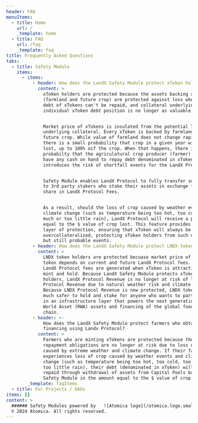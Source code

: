 ```yaml
---
header: FAQ
menuItems:
  - title: Home
    url: /
    _template: home
  - title: FAQ
    url: /faq
    _template: faq
title: Frequently Asked Questions
tabs:
  - title: Safety Module
    items:
      - items:
          - header: How does the LandX Safety Module protect xToken holders?
            content: >
              xToken holders are protected because the assets backing xToken
              (farmland and future crop) are protected against loss where there
              debt of xTokens can't be repaid, and collateral underlying an
              individual xToken debt position is no longer as valuable.


              Market price of xTokens is insulated from the potential loss of
              underlying collateral. Every xToken is backed by farmland and
              future crop. While value of farmland does not change rapidly,
              there is a small probability that crop in a given year will be
              lost, up to 100% oif the crop. When that happens, there is a small
              probabilty that the agriculatural crop producer (farmer) will not
              have any cash on hand to repay debt denominated in xToken, which
              introduces the risk of shortfall events for the LandX Protocol.


              Safety Module enables LandX Protocol to fully transfer such risk
              to 3rd party stakers who stake their assets in exchange for a
              share in LandX Protocol Fees.


              As a result, should the loss of crop caused by weather events and
              climate change (such as temperature being too hot, too cold, too
              much or too little rain), LandX Protocol will receive a payout
              equal to the $ value of crop lost. This feature provides a unique
              layer of protection, ensuring that xToken will always be
              overcollateralized, protecting xToken holders from such unlikely
              but still probable events.
          - header: How does the LandX Safety Module protect LNDX token holders?
            content: >
              LNDX token holders are protected becuase market price of LNDX
              token depends on current and future LandX Protocol fees. In turn,
              LandX Protocol fees are generated when xToken is attractive to
              mint and hold. Because LandX Safety Module protects xToken
              holders, LandX Protocol Revenue is no longer at risk of losing
              Protocol Revenue due to natural weather risk and climate change. 
              Because LNDX Protocol Revenue is now protected, LNDX token becomes
              much safer to hold and stake for anyone who wants to participate
              in an infrastructure layer that powers the next generation of Real
              World Asset (RWA) assets and financing of the global food supply
              chain.
          - header: >-
              How does the LandX Safety Module protect farmers who obtain
              financing using Landx Protocol?
            content: >
              Farmers who are minting xTokens are protected because their
              repayment obligations are no longer at risk due to loss of crop
              caused by extreme weather and climate change. If their farm
              experiences loss of crop caused by weather events and climate
              change (such as temperature being too hot, too cold, too much or
              too little rain), their debt (denominated in xToken) will be
              repaid through withdrawal of assets from Capital Pools backing the
              Safety Module in the amount equal to the $ value of crop lost up.
        _template: faqItems
  - title: For Projects / DAOs
items: []
content: >
  ###### Safety Modules powered by   ![Atomica logo](/atomica.logo.small.svg)   
  © 2024 Atomica. All rights reserved.
---
```


